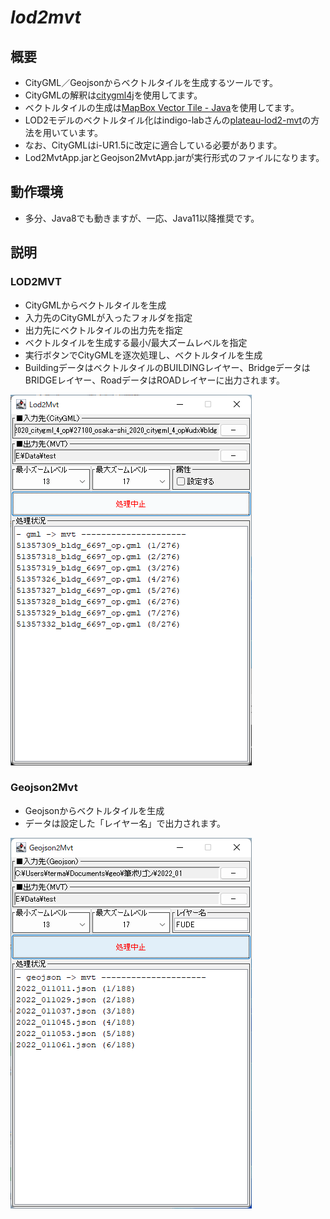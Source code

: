 # *lod2mvt*
## 概要
- CityGML／Geojsonからベクトルタイルを生成するツールです。
- CityGMLの解釈は[citygml4j](https://github.com/citygml4j)を使用してます。
- ベクトルタイルの生成は[MapBox Vector Tile - Java](https://github.com/wdtinc/mapbox-vector-tile-java)を使用してます。
- LOD2モデルのベクトルタイル化はindigo-labさんの[plateau-lod2-mvt](https://github.com/indigo-lab/plateau-lod2-mvt)の方法を用いています。
- なお、CityGMLはi-UR1.5に改定に適合している必要があります。
- Lod2MvtApp.jarとGeojson2MvtApp.jarが実行形式のファイルになります。

## 動作環境
- 多分、Java8でも動きますが、一応、Java11以降推奨です。

## 説明
### LOD2MVT
- CityGMLからベクトルタイルを生成
- 入力先のCityGMLが入ったフォルダを指定
- 出力先にベクトルタイルの出力先を指定
- ベクトルタイルを生成する最小/最大ズームレベルを指定
- 実行ボタンでCityGMLを逐次処理し、ベクトルタイルを生成
- BuildingデータはベクトルタイルのBUILDINGレイヤー、BridgeデータはBRIDGEレイヤー、RoadデータはROADレイヤーに出力されます。

![LOD2MVT](/images/lod2mvy.png)

### Geojson2Mvt
- Geojsonからベクトルタイルを生成
- データは設定した「レイヤー名」で出力されます。

![LOD2MVT](/images/geojson2mvt.png)


